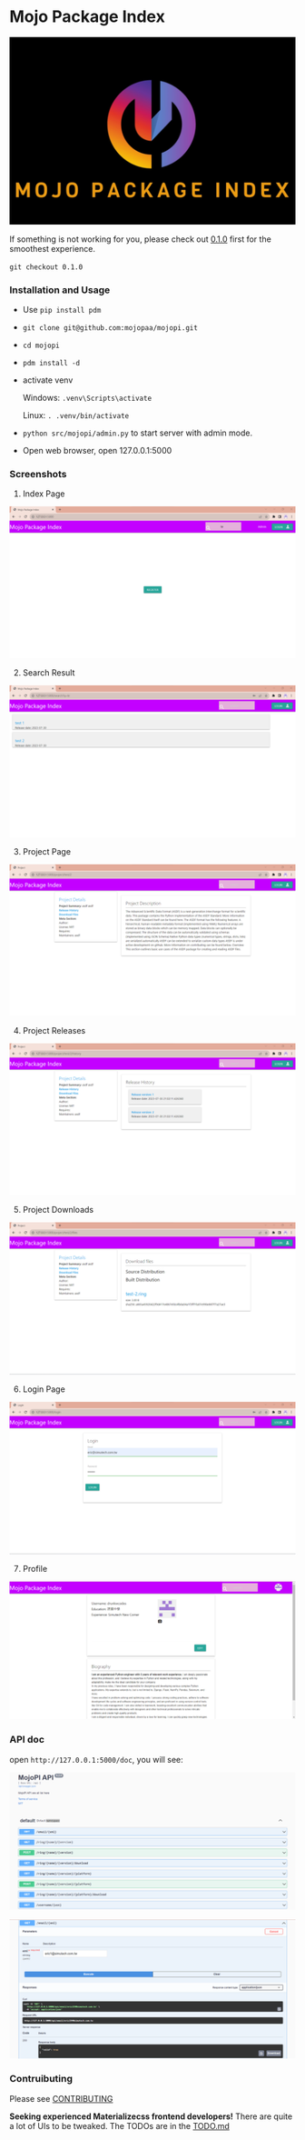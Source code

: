 # Mojo Package Index

![](mojopi_logo.jpg)


If something is not working for you, please check out [0.1.0](https://github.com/drunkwcodes/mojopi/tree/0.1.0) first for the smoothest experience.

`git checkout 0.1.0`

### Installation and Usage


- Use `pip install pdm`
- `git clone git@github.com:mojopaa/mojopi.git`
- `cd mojopi`
- `pdm install -d`

- activate venv

    Windows:
    `.venv\Scripts\activate`

    Linux:
    `. .venv/bin/activate`

- `python src/mojopi/admin.py` to start server with admin mode.
- Open web browser, open 127.0.0.1:5000

### Screenshots

1. Index Page

![](screenshots/first_page.png)

2. Search Result

![](screenshots/search_result.png)

3. Project Page

![](screenshots/project_landing_page.png)

4. Project Releases

![](screenshots/releases.png)

5. Project Downloads

![](screenshots/downloads.png)

6. Login Page

![](screenshots/login.png)

7. Profile

![](screenshots/profile_page.png)


### API doc

open `http://127.0.0.1:5000/doc`, you will see:

![](screenshots/OpenAPI_doc.png)

![](screenshots/try_it.png)

### Contruibuting

Please see [CONTRIBUTING](CONTRIBUTING.md)

**Seeking experienced Materializecss frontend developers!**
There are quite a lot of UIs to be tweaked. The TODOs are in the [TODO.md](TODO.md)